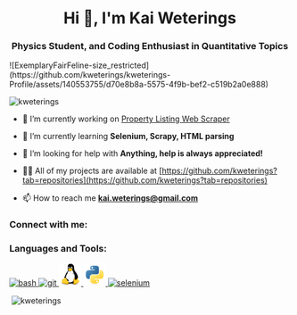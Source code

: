 <h1 align="center">Hi 👋, I'm Kai Weterings</h1>
<h3 align="center">Physics Student, and Coding Enthusiast in Quantitative Topics</h3>
![ExemplaryFairFeline-size_restricted](https://github.com/kweterings/kweterings-Profile/assets/140553755/d70e8b8a-5575-4f9b-bef2-c519b2a0e888)


<p align="left"> <img src="https://komarev.com/ghpvc/?username=kweterings&label=Profile%20views&color=0e75b6&style=flat" alt="kweterings" /> </p>

- 🔭 I’m currently working on [Property Listing Web Scraper](https://github.com/kweterings/Web-Crawl_and_Data-Extraction_for_Property-Listing_Browser-Search)

- 🌱 I’m currently learning **Selenium, Scrapy, HTML parsing**

- 🤝 I’m looking for help with **Anything, help is always appreciated!**

- 👨‍💻 All of my projects are available at [https://github.com/kweterings?tab=repositories](https://github.com/kweterings?tab=repositories)

- 📫 How to reach me **kai.weterings@gmail.com**

<h3 align="left">Connect with me:</h3>
<p align="left">
</p>

<h3 align="left">Languages and Tools:</h3>
<p align="left"> <a href="https://www.gnu.org/software/bash/" target="_blank" rel="noreferrer"> <img src="https://www.vectorlogo.zone/logos/gnu_bash/gnu_bash-icon.svg" alt="bash" width="40" height="40"/> </a> <a href="https://git-scm.com/" target="_blank" rel="noreferrer"> <img src="https://www.vectorlogo.zone/logos/git-scm/git-scm-icon.svg" alt="git" width="40" height="40"/> </a> <a href="https://www.linux.org/" target="_blank" rel="noreferrer"> <img src="https://raw.githubusercontent.com/devicons/devicon/master/icons/linux/linux-original.svg" alt="linux" width="40" height="40"/> </a> <a href="https://www.python.org" target="_blank" rel="noreferrer"> <img src="https://raw.githubusercontent.com/devicons/devicon/master/icons/python/python-original.svg" alt="python" width="40" height="40"/> </a> <a href="https://www.selenium.dev" target="_blank" rel="noreferrer"> <img src="https://raw.githubusercontent.com/detain/svg-logos/780f25886640cef088af994181646db2f6b1a3f8/svg/selenium-logo.svg" alt="selenium" width="40" height="40"/> </a> </p>

<p>&nbsp;<img align="center" src="https://github-readme-stats.vercel.app/api?username=kweterings&show_icons=true&locale=en" alt="kweterings" /></p>
